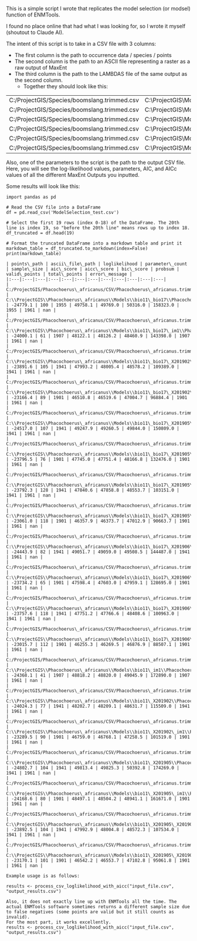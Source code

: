 This is a simple script I wrote that replicates the model selection (or modsel) function of ENMTools.

I found no place online that had what I was looking for, so I wrote it myself (shoutout to Claude AI).

The intent of this script is to take in a CSV file with 3 columns:
  - The first column is the path to occurrence data / species / points
  - The second column is the path to an ASCII file representing a raster as a raw output of MaxEnt
  - The third column is the path to the LAMBDAS file of the same output as the second column.
    - Together they should look like this:
 
|  |  |  |
| :--- | :--- | :--- |
| C:/ProjectGIS/Species/boomslang.trimmed.csv | C:\ProjectGIS\Models\bio12_bio4\Dispholidus_typus.asc | C:\ProjectGIS\Models\bio12_bio4\Dispholidus_typus.lambdas |
| C:/ProjectGIS/Species/boomslang.trimmed.csv | C:\ProjectGIS\Models\bio12_bio4_X201905\Dispholidus_typus.asc | C:\ProjectGIS\Models\bio12_bio4_X201905\Dispholidus_typus.lambdas |
| C:/ProjectGIS/Species/boomslang.trimmed.csv | C:\ProjectGIS\Models\bio12_ro1\Dispholidus_typus.asc | C:\ProjectGIS\Models\bio12_ro1\Dispholidus_typus.lambdas |
| C:/ProjectGIS/Species/boomslang.trimmed.csv | C:\ProjectGIS\Models\bio12_ro1_bio4\Dispholidus_typus.asc | C:\ProjectGIS\Models\bio12_ro1_bio4\Dispholidus_typus.lambdas |
| C:/ProjectGIS/Species/boomslang.trimmed.csv | C:\ProjectGIS\Models\bio12_ro1_bio4_X201905\Dispholidus_typus.asc | C:\ProjectGIS\Models\bio12_ro1_bio4_X201905\Dispholidus_typus.lambdas |
| C:/ProjectGIS/Species/boomslang.trimmed.csv | C:\ProjectGIS\Models\bio12_ro1_X201905\Dispholidus_typus.asc | C:\ProjectGIS\Models\bio12_ro1_X201905\Dispholidus_typus.lambda |

Also, one of the parameters to the script is the path to the output CSV file. Here, you will see the log-likelihood values, parameters, AIC, and AICc values of all the different MaxEnt Outputs you inputted.

Some results will look like this:

```python?code_reference&code_event_index=2
import pandas as pd

# Read the CSV file into a DataFrame
df = pd.read_csv('ModelSelection_test.csv')

# Select the first 19 rows (index 0-18) of the DataFrame. The 20th line is index 19, so "before the 20th line" means rows up to index 18.
df_truncated = df.head(19)

# Format the truncated DataFrame into a markdown table and print it
markdown_table = df_truncated.to_markdown(index=False)
print(markdown_table)

| points\_path | ascii\_file\_path | loglikelihood | parameter\_count | sample\_size | aic\_score | aicc\_score | bic\_score | probsum | valid\_points | total\_points | error\_message |
|:---|:---|:---|:---|:---|:---|:---|:---|:---|:---|:---|:---|
| C:/ProjectGIS/Phacochoerus\_africanus/CSV/Phacochoerus\_africanus.trimmed.csv | C:\\ProjectGIS\\Phacochoerus\_africanus\\Models\\bio11\_bio17\\Phacochoerus\_africanus.asc | -24779.1 | 100 | 1955 | 49758.1 | 49769.0 | 50316.0 | 158323.0 | 1955 | 1961 | nan |
| C:/ProjectGIS/Phacochoerus\_africanus/CSV/Phacochoerus\_africanus.trimmed.csv | C:\\ProjectGIS\\Phacochoerus\_africanus\\Models\\bio11\_bio17\_im1\\Phacochoerus\_africanus.asc | -24000.1 | 61 | 1907 | 48122.1 | 48126.2 | 48460.9 | 143398.0 | 1907 | 1961 | nan |
| C:/ProjectGIS/Phacochoerus\_africanus/CSV/Phacochoerus\_africanus.trimmed.csv | C:\\ProjectGIS\\Phacochoerus\_africanus\\Models\\bio11\_bio17\_X201902\\Phacochoerus\_africanus.asc | -23891.6 | 105 | 1941 | 47993.2 | 48005.4 | 48578.2 | 109389.0 | 1941 | 1961 | nan |
| C:/ProjectGIS/Phacochoerus\_africanus/CSV/Phacochoerus\_africanus.trimmed.csv | C:\\ProjectGIS\\Phacochoerus\_africanus\\Models\\bio11\_bio17\_X201902\_im1\\Phacochoerus\_africanus.asc | -23166.4 | 89 | 1901 | 46510.8 | 46519.6 | 47004.7 | 96884.4 | 1901 | 1961 | nan |
| C:/ProjectGIS/Phacochoerus\_africanus/CSV/Phacochoerus\_africanus.trimmed.csv | C:\\ProjectGIS\\Phacochoerus\_africanus\\Models\\bio11\_bio17\_X201905\\Phacochoerus\_africanus.asc | -24517.0 | 107 | 1941 | 49247.9 | 49260.5 | 49844.0 | 150809.0 | 1941 | 1961 | nan |
| C:/ProjectGIS/Phacochoerus\_africanus/CSV/Phacochoerus\_africanus.trimmed.csv | C:\\ProjectGIS\\Phacochoerus\_africanus\\Models\\bio11\_bio17\_X201905\_im1\\Phacochoerus\_africanus.asc | -23796.5 | 76 | 1901 | 47745.0 | 47751.4 | 48166.8 | 132476.0 | 1901 | 1961 | nan |
| C:/ProjectGIS/Phacochoerus\_africanus/CSV/Phacochoerus\_africanus.trimmed.csv | C:\\ProjectGIS\\Phacochoerus\_africanus\\Models\\bio11\_bio17\_X201905\_X201902\\Phacochoerus\_africanus.asc | -23792.3 | 128 | 1941 | 47840.6 | 47858.8 | 48553.7 | 103151.0 | 1941 | 1961 | nan |
| C:/ProjectGIS/Phacochoerus\_africanus/CSV/Phacochoerus\_africanus.trimmed.csv | C:\\ProjectGIS\\Phacochoerus\_africanus\\Models\\bio11\_bio17\_X201905\_X201902\_im1\\Phacochoerus\_africanus.asc | -23061.0 | 118 | 1901 | 46357.9 | 46373.7 | 47012.9 | 90663.7 | 1901 | 1961 | nan |
| C:/ProjectGIS/Phacochoerus\_africanus/CSV/Phacochoerus\_africanus.trimmed.csv | C:\\ProjectGIS\\Phacochoerus\_africanus\\Models\\bio11\_bio17\_X201906\\Phacochoerus\_africanus.asc | -24443.9 | 82 | 1941 | 49051.7 | 49059.0 | 49508.5 | 144487.0 | 1941 | 1961 | nan |
| C:/ProjectGIS/Phacochoerus\_africanus/CSV/Phacochoerus\_africanus.trimmed.csv | C:\\ProjectGIS\\Phacochoerus\_africanus\\Models\\bio11\_bio17\_X201906\_im1\\Phacochoerus\_africanus.asc | -23734.2 | 65 | 1901 | 47598.4 | 47603.0 | 47959.1 | 128695.0 | 1901 | 1961 | nan |
| C:/ProjectGIS/Phacochoerus\_africanus/CSV/Phacochoerus\_africanus.trimmed.csv | C:\\ProjectGIS\\Phacochoerus\_africanus\\Models\\bio11\_bio17\_X201906\_X201902\\Phacochoerus\_africanus.asc | -23757.6 | 118 | 1941 | 47751.2 | 47766.6 | 48408.6 | 100963.0 | 1941 | 1961 | nan |
| C:/ProjectGIS/Phacochoerus\_africanus/CSV/Phacochoerus\_africanus.trimmed.csv | C:\\ProjectGIS\\Phacochoerus\_africanus\\Models\\bio11\_bio17\_X201906\_X201902\_im1\\Phacochoerus\_africanus.asc | -23015.7 | 112 | 1901 | 46255.3 | 46269.5 | 46876.9 | 88507.1 | 1901 | 1961 | nan |
| C:/ProjectGIS/Phacochoerus\_africanus/CSV/Phacochoerus\_africanus.trimmed.csv | C:\\ProjectGIS\\Phacochoerus\_africanus\\Models\\bio11\_im1\\Phacochoerus\_africanus.asc | -24368.1 | 41 | 1907 | 48818.2 | 48820.0 | 49045.9 | 172890.0 | 1907 | 1961 | nan |
| C:/ProjectGIS/Phacochoerus\_africanus/CSV/Phacochoerus\_africanus.trimmed.csv | C:\\ProjectGIS\\Phacochoerus\_africanus\\Models\\bio11\_X201902\\Phacochoerus\_africanus.asc | -24024.3 | 77 | 1941 | 48202.7 | 48209.1 | 48631.7 | 115509.0 | 1941 | 1961 | nan |
| C:/ProjectGIS/Phacochoerus\_africanus/CSV/Phacochoerus\_africanus.trimmed.csv | C:\\ProjectGIS\\Phacochoerus\_africanus\\Models\\bio11\_X201902\_im1\\Phacochoerus\_africanus.asc | -23289.5 | 90 | 1901 | 46759.0 | 46768.1 | 47258.5 | 101519.0 | 1901 | 1961 | nan |
| C:/ProjectGIS/Phacochoerus\_africanus/CSV/Phacochoerus\_africanus.trimmed.csv | C:\\ProjectGIS\\Phacochoerus\_africanus\\Models\\bio11\_X201905\\Phacochoerus\_africanus.asc | -24802.7 | 104 | 1941 | 49813.4 | 49825.3 | 50392.8 | 174269.0 | 1941 | 1961 | nan |
| C:/ProjectGIS/Phacochoerus\_africanus/CSV/Phacochoerus\_africanus.trimmed.csv | C:\\ProjectGIS\\Phacochoerus\_africanus\\Models\\bio11\_X201905\_im1\\Phacochoerus\_africanus.asc | -24168.6 | 80 | 1901 | 48497.1 | 48504.2 | 48941.1 | 161671.0 | 1901 | 1961 | nan |
| C:/ProjectGIS/Phacochoerus\_africanus/CSV/Phacochoerus\_africanus.trimmed.csv | C:\\ProjectGIS\\Phacochoerus\_africanus\\Models\\bio11\_X201905\_X201902\\Phacochoerus\_africanus.asc | -23892.5 | 104 | 1941 | 47992.9 | 48004.8 | 48572.3 | 107534.0 | 1941 | 1961 | nan |
| C:/ProjectGIS/Phacochoerus\_africanus/CSV/Phacochoerus\_africanus.trimmed.csv | C:\\ProjectGIS\\Phacochoerus\_africanus\\Models\\bio11\_X201905\_X201902\_im1\\Phacochoerus\_africanus.asc | -23170.1 | 101 | 1901 | 46542.2 | 46553.7 | 47102.8 | 95061.8 | 1901 | 1961 | nan |

Example usage is as follows:

results <- process_csv_loglikelihood_with_aicc("input_file.csv", "output_results.csv")

Also, it does not exactly line up with ENMTools all the time. The actual ENMTools software sometimes returns a different sample size due to false negatives (some points are valid but it still counts as invalid).
For the most part, it works excellently.
results <- process_csv_loglikelihood_with_aicc("input_file.csv", "output_results.csv")
